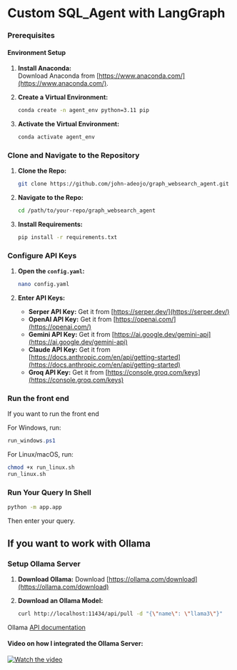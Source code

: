 
# Custom SQL_Agent with LangGraph



### Prerequisites

#### Environment Setup
1. **Install Anaconda:**  
   Download Anaconda from [https://www.anaconda.com/](https://www.anaconda.com/).

2. **Create a Virtual Environment:**
   ```bash
   conda create -n agent_env python=3.11 pip
   ```
   
3. **Activate the Virtual Environment:**
   ```bash
   conda activate agent_env
   ```

### Clone and Navigate to the Repository
1. **Clone the Repo:**
   ```bash
   git clone https://github.com/john-adeojo/graph_websearch_agent.git
   ```

2. **Navigate to the Repo:**
   ```bash
   cd /path/to/your-repo/graph_websearch_agent
   ```

3. **Install Requirements:**
   ```bash
   pip install -r requirements.txt
   ```

### Configure API Keys
1. **Open the `config.yaml`:**
   ```bash
   nano config.yaml
   ```

2. **Enter API Keys:**
   - **Serper API Key:** Get it from [https://serper.dev/](https://serper.dev/)
   - **OpenAI API Key:** Get it from [https://openai.com/](https://openai.com/)
   - **Gemini API Key:** Get it from [https://ai.google.dev/gemini-api](https://ai.google.dev/gemini-api)
   - **Claude API Key:** Get it from [https://docs.anthropic.com/en/api/getting-started](https://docs.anthropic.com/en/api/getting-started)
   - **Groq API Key:** Get it from [https://console.groq.com/keys](https://console.groq.com/keys)

### Run the front end
If you want to run the front end

For Windows, run:
```powershell
run_windows.ps1
```

For Linux/macOS, run:
```bash
chmod +x run_linux.sh
run_linux.sh
```

### Run Your Query In Shell
```bash
python -m app.app
```
Then enter your query.

## If you want to work with Ollama

### Setup Ollama Server
1. **Download Ollama:**
   Download [https://ollama.com/download](https://ollama.com/download)

2. **Download an Ollama Model:**
   ```bash
   curl http://localhost:11434/api/pull -d "{\"name\": \"llama3\"}"
   ```
Ollama [API documentation](https://github.com/ollama/ollama/blob/main/docs/api.md#list-local-models)

#### Video on how I integrated the Ollama Server:

[![Watch the video](https://img.youtube.com/vi/tVcOU054iWA/0.jpg)](https://youtu.be/tVcOU054iWA)

